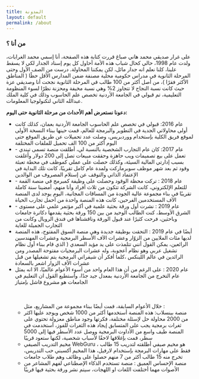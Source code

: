 ```yaml
---
title: المدونة
layout: default
permalink: /about
---
```


<h3>
من أنا ؟
</h3>
<p> 
على غرار صديقي محمد هاني صباغ قررت كتابة هذه الصفحة، أنا إسمي محمد الغرابات، ولدت عام 1998، حالي كحال شباب هذه اﻷمة أحاول كل يوم إسناد الجدار لكي لا يسقط علينا، كلنا نعلم انه جدار مائل، لكن يمكننا المحاولة.
درست من الصف اﻷول وحتى المرحلة الثانوية في مدراس حكومية محلية مصنفة ضمن المدارس الأقل حظًا ( المناطق الأكثر فقرًا )، من أصل أكثر من 100 طالب قي المرحلة الثانوية نجحت أنا وصديقي عزة
حيث كانت نسبة النجاح لا تتجاوز 2% وهي نسبة مخيفة ومحزنة نظرًا لسوء المنظومة التعليمية، تم قبولي في الجامعة اﻷردنية تخصص علم الحاسوب وذلك في كلية الملك عبدالله 
الثاني لتكنولوجيا المعلومات.
  </p>
<b> دعونا نستعرض أهم اﻷحداث من مرحلة الثانوية حتى اليوم:
</b>
<ul>
  <li>
     عام 2016: قبولي في تخصص علم الحاسوب الجامعة اﻷردنية بعمان، كذلك كانت أولى محاولاتي الجدية في التطوير والبرمجة للعالم، قمت حينها ببناء النسخة الأولى لموقع فريق الكلية بإستخدام ووردبريس، وصلت عدد تحميلات عن طريق الموقع حتى اليوم أكثر من 100 الف تحميل للملفات المختلفة
</li>
  
  <li>
- عام 2017: كان عام التجارب الشخصية بالنسبة لي، أطلقت منصة تسمى تيندي تعمل على بيع تصميمات ويب حاهزة وحققت مبيعات تصل إلى 200 دولار وأغلقت بسبب  إدارتي المالية السيئة، وكذلك حصلت على عملي كموظف في محطة تعبئة وقود ثم بعد شهر موظف  سوبرماركت ولمدة عام كامل تقريبًا، كانت تلك البداية في الإعتماد الذاتي والتوقف عن إستلام المصروف من الوالدين

</li>
  <li>
  - عام 2018 : تركت محظة الوقود وحصلت على وظيفة كمبرمج في منصة القمة للتعلم الإلكتروني، كانت الشركة تتكون من ثلاث أفراد وأنا منهم، أمضينا سنة كاملة تقريبًا في بناء مجموعة عالية الجودة من المساقات المجانية، اليوم يوجد لدى المنصة الآف المستخدمين الفرحين، كانت هذه المنصة واحدة من أحمل تجارب الحياة

</li>
  <li> 
  - عام 2019 : نشرت أول ورقة بحثية علمية في أكبر مؤتمر علمي على مستوى الشرق اﻷوسط، كنت الطالب الوحيد من بين 150 ورقة بحثية يقدمها دكاترة جامعات وباحثين، فرحت كثيرًا عند قبول الورقة وناقشناها في فندق الرويال وكانت من التجارب الجميلة للغاية

</li>
  <li>
   أيضًا في عام 2019 : التحقت بوظيقة جديدة وهي منصة السوق المفتوح، هذه المنصة لديها مئات الملايين من الزوّار وعشرات الآف الأسطر البرمجية وعشرات المهندسين الرائعين، يمكن القول أنني تتلمذت على يد مؤيد السعدي ( الذي قام ببناء أول نظام تشغيل عربي وهو نظام أعجوبة، وله عشرات البرمجيات مفتوحة المصدر ومن الرائدين في عالم اللينكس ،كلما أفكر أن شيفراتي البرمجية يتم تشغيلها من قبل عشرات الأف الزوار اشعر بالسعادة

</li>
  <li>    عام 2020 : على الرغم من أن هذا العام واحد من أسوء الأعوام عالميًا، الا انه  يمثل عام التخرج من الجامعة اﻷردنية بمعدل جيد جدًا، وأستطيع القول ان التعليم في الجامعات هو مشروع فاشل بإمتياز
</li>
<ul>
  
  <br>
  <br>
خلال الأعوام السابقة، قمت أيضًا ببناء مجموعة من المشاريع، مثل :
<li>   منصة بينسلاب:  هذه المنصة أستخدمها أكثر من 1000 شخص ويوجد عليها اكثر من 2000 محاولة حل لإسئلة مختلفة، فكرتها وجود مناطق معزولة تحتوي على ثغرات برمجية يجب على المتسابق إيجاد هذه الثغرات للفوز، أستخدمت في المنصة طيف واسع من اﻷداوت البرمجية ووصل عدد اﻷسطر فيها إلى 5000 سطر، قمت بإغلاقها لاحقًا لأسباب شخصية، لكنها ستعود قريبًا
</li>
<li> 
   مخيم التدريب الصيفي WebGuru ، هو مخيم صيفي أطلقته لتدريب 15 طالب فقط على مهارات البرمجة بإستخدام لارفيل، هذا المخيم أكسبني حب التدريس، تخرج منه 15 طالب أكثر من 7 منهم حصلوا على وظائف وهم طلاب جامعات
</li>
<li>
   منصة الإحساس العميق : منصة تستخدم الذكاء الإصطناعي لفهم المشاعر من اﻷصوات مهما أختلفت اللغات او اللهجات، سيتم نشر ورقة بحثية فيها قريبًا
</li>
